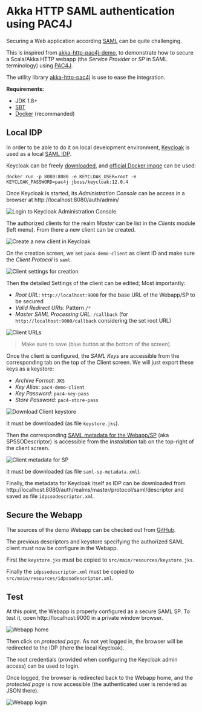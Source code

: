 # Akka HTTP SAML authentication using PAC4J

Securing a Web application according [SAML](https://en.wikipedia.org/wiki/Security_Assertion_Markup_Language) can be quite challenging.

This is inspired from [akka-http-pac4j-demo](https://github.com/vidma/akka-http-pac4j-demo), to demonstrate how to secure a Scala/Akka HTTP webapp (the *Service Provider* or *SP* in SAML terminology) using [PAC4J](http://www.pac4j.org/).

The utility library [akka-http-pac4j](https://github.com/StackVista/akka-http-pac4j) is use to ease the integration.

**Requirements:**

- JDK 1.8+
- [SBT](https://www.scala-sbt.org/)
- [Docker](https://www.docker.com/) (recommanded)

## Local IDP

In order to be able to do it on local development environment, [Keycloak](https://www.keycloak.org/) is used as a local [SAML IDP](https://en.wikipedia.org/wiki/Identity_provider).

Keycloak can be freely [downloaded](https://www.keycloak.org/downloads), and [official Docker image](https://hub.docker.com/r/jboss/keycloak) can be used:

    docker run -p 8080:8080 -e KEYCLOAK_USER=root -e KEYCLOAK_PASSWORD=pac4j jboss/keycloak:12.0.4

Once Keycloak is started, its *Administration Console* can be access in a browser at http://localhost:8080/auth/admin/

![Login to Keycloak Administration Console](./media/keycloak-admin-console-login.png)

The authorized clients for the realm *Master* can be list in the *Clients* module (left menu). From there a new client can be created.

![Create a new client in Keycloak](./media/keycloak-create-client.png)

On the creation screen, we set `pac4-demo-client` as client ID and make sure the *Client Protocol*  is `saml`.

![Client settings for creation](./media/keycloak-add-client.png)

Then the detailed Settings of the client can be edited; Most importantly:

- *Root URL*: `http://localhost:9000` for the base URL of the Webapp/SP to be secured
- *Valid Redirect URIs*: Pattern `/*`
- *Master SAML Processing URL*: `/callback` (for `http://localhost:9000/callback` considering the set root URL)

![Client URLs](./media/keycloak-client-urls.png)

> Make sure to save (blue button at the bottom of the screen).

Once the client is configured, the *SAML Keys* are accessible from the corresponding tab on the top of the Client screen.
We will just export these keys as a keystore:

- *Archive Format*: `JKS`
- *Key Alias*: `pac4-demo-client`
- *Key Password*: `pac4-key-pass`
- *Store Password*: `pac4-store-pass`

![Download Client keystore](./media/keycloak-export-keystore.png)

It must be downloaded (as file `keystore.jks`).

Then the corresponding [SAML metadata for the Webapp/SP](https://wiki.shibboleth.net/confluence/display/CONCEPT/MetadataForSP) (aka SPSSODescriptor) is accessible from the *Installation* tab on the top-right of the client screen.

![Client metadata for SP](./media/keycloak-spssodescr.png)

It must be downloaded (as file `saml-sp-metadata.xml`).

Finally, the metadata for Keycloak itself as IDP can be downloaded from http://localhost:8080/auth/realms/master/protocol/saml/descriptor and saved as file `idpssodescriptor.xml`.

## Secure the Webapp

The sources of the demo Webapp can be checked out from [GitHub](https://github.com/cchantep/akka-pac4j-saml-keycloak-demo).

The previous descriptors and keystore specifying the authorized SAML client must now be configure in the Webapp.

<!-- TODO: Remove
First the `saml-sp-metadata.xml` must be copied to `src/main/resources/sp-metadata.xml` in the application sources.
-->

First the `keystore.jks` must be copied to `src/main/resources/keystore.jks`.

Finally the `idpssodescriptor.xml` must be copied to `src/main/resources/idpssodescriptor.xml`.

## Test

At this point, the Webapp is properly configured as a secure SAML SP.
To test it, open http://localhost:9000 in a private window browser.

![Webapp home](./media/akka-http-pac4j.png)

Then click on *protected page*. As not yet logged in, the browser will be redirected to the IDP (there the local Keycloak).

The root credentials (provided when configuring the Keycloak admin access) can be used to login.

Once logged, the browser is redirected back to the Webapp home, and the *protected page* is now accessible (the authenticated user is rendered as JSON there).

![Webapp login](./media/akka-http-pac4j.gif)
